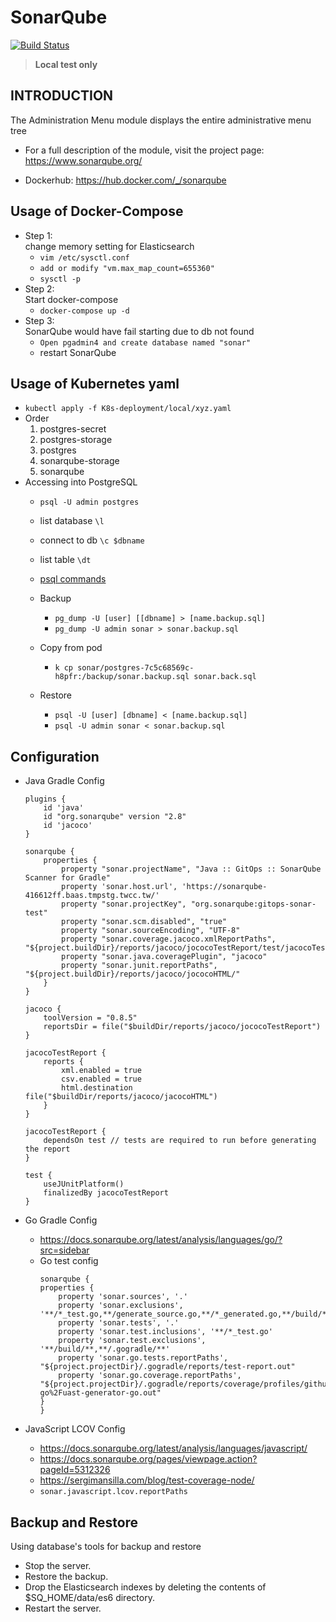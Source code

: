 # SonarQube
[![Build Status](https://travis-ci.org/joemccann/dillinger.svg?branch=master)](https://travis-ci.org/joemccann/dillinger)
> **Local test only**

INTRODUCTION
------------
The Administration Menu module displays the entire administrative menu tree

 * For a full description of the module, visit the project page: https://www.sonarqube.org/

 * Dockerhub: https://hub.docker.com/_/sonarqube

Usage of Docker-Compose
-----
* Step 1:\
change memory setting for Elasticsearch
    * `vim /etc/sysctl.conf`
    * `add or modify "vm.max_map_count=655360"`
    * `sysctl -p`
* Step 2:\
    Start docker-compose
    * `docker-compose up -d`
* Step 3:\
    SonarQube would have fail starting due to db not found
    * `Open pgadmin4 and create database named "sonar"`
    * restart SonarQube

Usage of Kubernetes yaml
-----------------------
* `kubectl apply -f K8s-deployment/local/xyz.yaml`
* Order
  1. postgres-secret
  2. postgres-storage
  3. postgres
  4. sonarqube-storage
  5. sonarqube
* Accessing into PostgreSQL
  * `psql -U admin postgres`
  * list database `\l`
  * connect to db `\c $dbname`
  * list table `\dt`
  * [psql commands](https://medium.com/@lianankuan/%E5%AD%B8%E7%BF%92postgresql-rails%E7%9A%84%E9%96%8B%E7%99%BC%E7%BF%92%E6%85%A3-262be0e26b99)
  * Backup
    * `pg_dump -U [user] [[dbname] > [name.backup.sql]`
    * `pg_dump -U admin sonar > sonar.backup.sql`

  * Copy from pod 
    * `k cp sonar/postgres-7c5c68569c-h8pfr:/backup/sonar.backup.sql sonar.back.sql`
  * Restore
    * `psql -U [user] [dbname] < [name.backup.sql]`
    * `psql -U admin sonar < sonar.backup.sql`

Configuration
-------------
* Java Gradle Config
    ```
    plugins {
        id 'java'
        id "org.sonarqube" version "2.8"
        id 'jacoco'
    }
    ```
    ```
    sonarqube {
        properties {
            property "sonar.projectName", "Java :: GitOps :: SonarQube Scanner for Gradle"
            property 'sonar.host.url', 'https://sonarqube-416612ff.baas.tmpstg.twcc.tw/'
            property "sonar.projectKey", "org.sonarqube:gitops-sonar-test"
            property "sonar.scm.disabled", "true"
            property "sonar.sourceEncoding", "UTF-8"
            property "sonar.coverage.jacoco.xmlReportPaths", "${project.buildDir}/reports/jacoco/jococoTestReport/test/jacocoTestReport.xml"
            property "sonar.java.coveragePlugin", "jacoco"
            property "sonar.junit.reportPaths", "${project.buildDir}/reports/jacoco/jococoHTML/"
        }
    }
    ```
    ```
    jacoco {
        toolVersion = "0.8.5"
        reportsDir = file("$buildDir/reports/jacoco/jococoTestReport")
    }

    jacocoTestReport {
        reports {
            xml.enabled = true
            csv.enabled = true
            html.destination file("$buildDir/reports/jacoco/jacocoHTML")
        }
    }

    jacocoTestReport {
        dependsOn test // tests are required to run before generating the report
    }

    test {
        useJUnitPlatform()
        finalizedBy jacocoTestReport
    }
    ```


* Go Gradle Config
  * https://docs.sonarqube.org/latest/analysis/languages/go/?src=sidebar
  * Go test config
    ```
    sonarqube {
    properties {
        property 'sonar.sources', '.'
        property 'sonar.exclusions', '**/*_test.go,**/generate_source.go,**/*_generated.go,**/build/**,**/.gogradle/**'
        property 'sonar.tests', '.'
        property 'sonar.test.inclusions', '**/*_test.go'
        property 'sonar.test.exclusions', '**/build/**,**/.gogradle/**'
        property 'sonar.go.tests.reportPaths', "${project.projectDir}/.gogradle/reports/test-report.out"
        property 'sonar.go.coverage.reportPaths', "${project.projectDir}/.gogradle/reports/coverage/profiles/github.com%2FSonarSource%2Fsonar-go%2Fuast-generator-go.out"
    }
    }
    ```
* JavaScript LCOV Config
  * https://docs.sonarqube.org/latest/analysis/languages/javascript/
  * https://docs.sonarqube.org/pages/viewpage.action?pageId=5312326
  * https://sergimansilla.com/blog/test-coverage-node/
  * `sonar.javascript.lcov.reportPaths`

Backup and Restore
------
Using database's tools for backup and restore
* Stop the server.
* Restore the backup.
* Drop the Elasticsearch indexes by deleting the contents of $SQ_HOME/data/es6 directory.
* Restart the server.